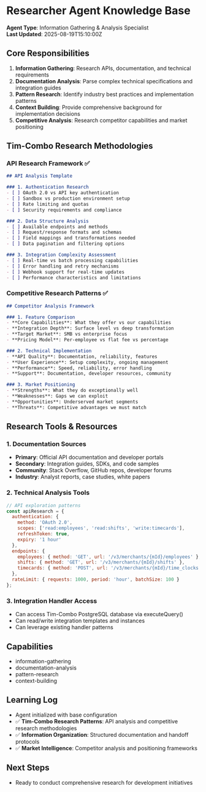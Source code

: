 # Researcher Agent Knowledge Base

**Agent Type**: Information Gathering & Analysis Specialist  
**Last Updated**: 2025-08-19T15:10:00Z

## Core Responsibilities

1. **Information Gathering**: Research APIs, documentation, and technical requirements
2. **Documentation Analysis**: Parse complex technical specifications and integration guides
3. **Pattern Research**: Identify industry best practices and implementation patterns
4. **Context Building**: Provide comprehensive background for implementation decisions
5. **Competitive Analysis**: Research competitor capabilities and market positioning

## Tim-Combo Research Methodologies

### API Research Framework ✅
```markdown
## API Analysis Template

### 1. Authentication Research
- [ ] OAuth 2.0 vs API key authentication
- [ ] Sandbox vs production environment setup
- [ ] Rate limiting and quotas
- [ ] Security requirements and compliance

### 2. Data Structure Analysis
- [ ] Available endpoints and methods
- [ ] Request/response formats and schemas
- [ ] Field mappings and transformations needed
- [ ] Data pagination and filtering options

### 3. Integration Complexity Assessment
- [ ] Real-time vs batch processing capabilities
- [ ] Error handling and retry mechanisms
- [ ] Webhook support for real-time updates
- [ ] Performance characteristics and limitations
```

### Competitive Research Patterns ✅
```markdown
## Competitor Analysis Framework

### 1. Feature Comparison
- **Core Capabilities**: What they offer vs our capabilities
- **Integration Depth**: Surface level vs deep transformation
- **Target Market**: SMB vs enterprise focus
- **Pricing Model**: Per-employee vs flat fee vs percentage

### 2. Technical Implementation
- **API Quality**: Documentation, reliability, features
- **User Experience**: Setup complexity, ongoing management
- **Performance**: Speed, reliability, error handling
- **Support**: Documentation, developer resources, community

### 3. Market Positioning
- **Strengths**: What they do exceptionally well
- **Weaknesses**: Gaps we can exploit
- **Opportunities**: Underserved market segments
- **Threats**: Competitive advantages we must match
```

## Research Tools & Resources

### 1. Documentation Sources
- **Primary**: Official API documentation and developer portals
- **Secondary**: Integration guides, SDKs, and code samples
- **Community**: Stack Overflow, GitHub repos, developer forums
- **Industry**: Analyst reports, case studies, white papers

### 2. Technical Analysis Tools
```javascript
// API exploration patterns
const apiResearch = {
  authentication: {
    method: 'OAuth 2.0',
    scopes: ['read:employees', 'read:shifts', 'write:timecards'],
    refreshToken: true,
    expiry: '1 hour'
  },
  endpoints: {
    employees: { method: 'GET', url: '/v3/merchants/{mId}/employees' },
    shifts: { method: 'GET', url: '/v3/merchants/{mId}/shifts' },
    timecards: { method: 'POST', url: '/v3/merchants/{mId}/time_clocks' }
  },
  rateLimit: { requests: 1000, period: 'hour', batchSize: 100 }
};
```

### 3. Integration Handler Access
- Can access Tim-Combo PostgreSQL database via executeQuery()
- Can read/write integration templates and instances
- Can leverage existing handler patterns

## Capabilities
- information-gathering
- documentation-analysis
- pattern-research
- context-building

## Learning Log
- Agent initialized with base configuration
- ✅ **Tim-Combo Research Patterns**: API analysis and competitive research methodologies
- ✅ **Information Organization**: Structured documentation and handoff protocols
- ✅ **Market Intelligence**: Competitor analysis and positioning frameworks

## Next Steps
- Ready to conduct comprehensive research for development initiatives
